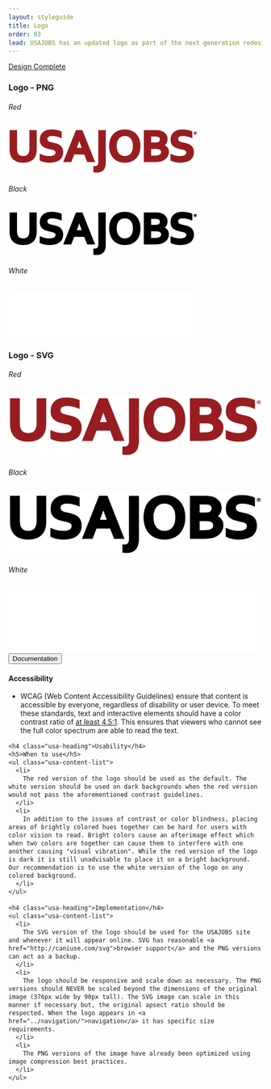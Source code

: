 ```yaml
---
layout: styleguide
title: Logo
order: 03
lead: USAJOBS has an updated logo as part of the next generation redesign of the site.
---
```


<a href="{{ site.baseurl }}/getting-started/#maturity" class="usa-label maturity design_complete">
  Design Complete
</a>

<h3 class="usa-heading">Logo - PNG</h3>
<div class="preview">
  <h6 class="usa-heading-alt">Red</h6>
  <img src="../img/logo/png/red-2x.png" />

  <h6 class="usa-heading-alt">Black</h6>
  <img src="../img/logo/png/black-2x.png" />

  <h6 class="usa-heading-alt">White</h6>
  <div class="usa-color-text usa-color-primary-darkest">
    <img src="../img/logo/png/white-2x.png" />
  </div>
</div>

<h3 class="usa-heading">Logo - SVG</h3>
<div class="preview">
  <h6 class="usa-heading-alt">Red</h6>
  <img src="../img/logo/svg/red-2x.svg" class="usajobs-img-2x-doc" />

  <h6 class="usa-heading-alt">Black</h6>
  <img src="../img/logo/svg/black-2x.svg" class="usajobs-img-2x-doc" />

  <h6 class="usa-heading-alt">White</h6>
  <div class="usa-color-text usa-color-primary-darkest">
    <img src="../img/logo/svg/white-2x.svg" class="usajobs-img-2x-doc" />
  </div>
</div>

<div class="usa-accordion-bordered usa-accordion-docs">
  <button class="usa-button-unstyled usa-accordion-button"
      aria-expanded="true" aria-controls="doc-0">
    Documentation
  </button>
  <div id="doc-0" aria-hidden="false" class="usa-accordion-content">
    <h4 class="usa-heading">Accessibility</h4>
    <ul class="usa-content-list">
      <li>
        WCAG (Web Content Accessibility Guidelines) ensure that content is accessible by everyone, regardless of disability or user device. To meet these standards, text and interactive elements should have a color contrast ratio of <a href="http://www.w3.org/TR/UNDERSTANDING-WCAG20/visual-audio-contrast-contrast.html">at least 4.5:1</a>. This ensures that viewers who cannot see the full color spectrum are able to read the text.
      </li>
    </ul>

    <h4 class="usa-heading">Usability</h4>
    <h5>When to use</h5>
    <ul class="usa-content-list">
      <li>
        The red version of the logo should be used as the default. The white version should be used on dark backgrounds when the red version would not pass the aforementioned contrast guidelines.
      </li>
      <li>
        In addition to the issues of contrast or color blindness, placing areas of brightly colored hues together can be hard for users with color vision to read. Bright colors cause an afterimage effect which when two colors are together can cause them to interfere with one another causing "visual vibration". While the red version of the logo is dark it is still unadvisable to place it on a bright background. Our recommendation is to use the white version of the logo on any colored background.
      </li>
    </ul>

    <h4 class="usa-heading">Implementation</h4>
    <ul class="usa-content-list">
      <li>
        The SVG version of the logo should be used for the USAJOBS site and whenever it will appear online. SVG has reasonable <a href="http://caniuse.com/svg">browser support</a> and the PNG versions can act as a backup.
      </li>
      <li>
        The logo should be responsive and scale down as necessary. The PNG versions should NEVER be scaled beyond the dimensions of the original image (376px wide by 90px tall). The SVG image can scale in this manner if necessary but, the original apsect ratio should be respected. When the logo appears in <a href="../navigation/">navigation</a> it has specific size requirements.
      </li>
      <li>
        The PNG versions of the image have already been optimized using image compression best practices.
      </li>
    </ul>
  </div>
</div>
